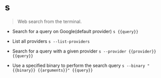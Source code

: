 # s
> Web search from the terminal.

- Search for a query on Google(default provider)
`s {{query}}`

- List all providers
`s --list-providers`

- Search for a query with a given provider
`s --provider {{provider}} {{query}}`

- Use a specified binary to perform the search query
`s --binary "{{binary}} {{arguments}}" {{query}}`
